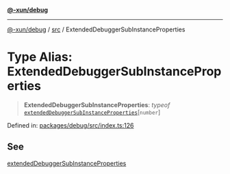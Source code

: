 [**@-xun/debug**](../../README.md)

***

[@-xun/debug](../../README.md) / [src](../README.md) / ExtendedDebuggerSubInstanceProperties

# Type Alias: ExtendedDebuggerSubInstanceProperties

> **ExtendedDebuggerSubInstanceProperties**: *typeof* [`extendedDebuggerSubInstanceProperties`](../variables/extendedDebuggerSubInstanceProperties.md)\[`number`\]

Defined in: [packages/debug/src/index.ts:126](https://github.com/Xunnamius/rejoinder/blob/ab7a0f32e566d9388c79571a96171daa50adfecf/packages/debug/src/index.ts#L126)

## See

[extendedDebuggerSubInstanceProperties](../variables/extendedDebuggerSubInstanceProperties.md)
